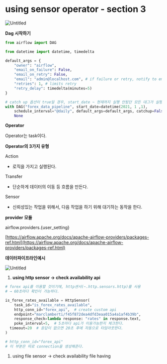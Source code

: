 # using sensor operator - section 3

![Untitled](https://s3-us-west-2.amazonaws.com/secure.notion-static.com/f7256226-5fbb-4759-a609-7de221c7c4af/Untitled.png)

**Dag 시작하기**

```python
from airflow import DAG

from datetime import datetime, timedelta

default_args = {
    "owner": "airflow",
    "email_on_failure": False,
    "email_on_retry": False,
    "email": "admin@localhost.com", # if failure or retry, notify to email
    "retries": 1, # limits retry
    "retry_delay": timedelta(minutes=5)
}

# catch up 옵션이 true일 경우, start_date ~ 현재까지 실행 안됬던 모든 대그가 실행된다.
with DAG("forex_data_pipeline", start_date=datetime(2021, 1 ,1), 
    schedule_interval="@daily", default_args=default_args, catchup=False) as dag:
    None
```

**Operator**

Operator는 task이다.

**Operator의 3가지 유형**

Action

- 로직을 가지고 실행된다.

Transfer

- 단순하게 데이터의 이동 등 흐름을 만든다.

Sensor

- 신뢰성있는 작업을 위해서, 다음 작업을 하기 위해 대기하는 동작을 한다.

**provider 모듈**

airflow.providers.{user_setting}

[https://airflow.apache.org/docs/apache-airflow-providers/packages-ref.html](https://airflow.apache.org/docs/apache-airflow-providers/packages-ref.html)

**데이터파이프라인예시**

![Untitled](https://s3-us-west-2.amazonaws.com/secure.notion-static.com/93f02dd1-3966-4b28-a5e0-05cb2ba027d9/Untitled.png)

1. **using http sensor → check availability api**

```python
# forex api를 이용할 것이기에, http센서(~.http.sensors.http)를 사용 
# → 60초마다 확인이 가능하다.

is_forex_rates_available = HttpSensor(
	task_id="is_forex_rates_available",
	http_conn_id="forex_api",  # create custom api
	endpoint="marclamberti/f45f872dea4dfd3eaa015a4a1af4b39b", 
	response_check=lambda response: "rates" in response.text,
	poke_interval=5,  # 5초마다 api가 이용가능한지 체크한다.
  timeout=20  # 응답이 없으면 20초 후에 자동으로 타임아웃한다. 
)

# http_conn_id="forex_api"
# 이 부분은 따로 connection을 생성해준다.
```

1. using file sensor → check availability file having
